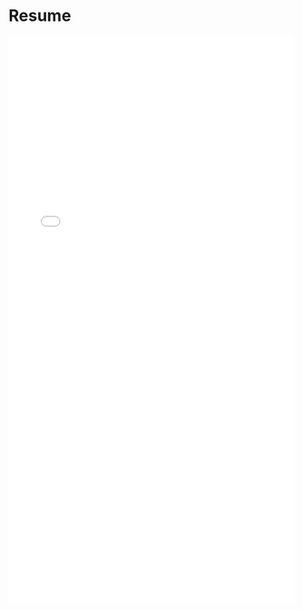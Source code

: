 # Resume

<style>
.pdf-viewer {
  width: 100%;
  height: 300px; /* Adjust height as needed */
}
</style>

<embed src="JingmanWang_resume.pdf" type="application/pdf" width="100%" height="1000px" />
